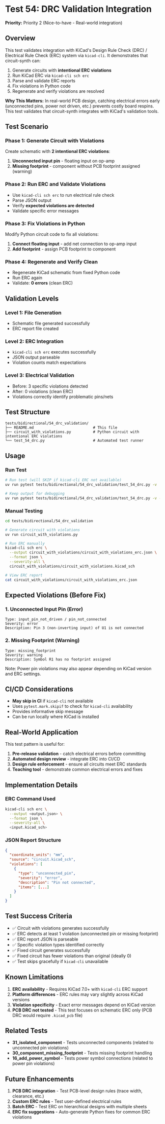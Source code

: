 # Test 54: DRC Validation Integration

**Priority:** Priority 2 (Nice-to-have - Real-world integration)

## Overview

This test validates integration with KiCad's Design Rule Check (DRC) / Electrical Rule Check (ERC) system via `kicad-cli`. It demonstrates that circuit-synth can:

1. Generate circuits with **intentional ERC violations**
2. Run KiCad ERC via `kicad-cli sch erc`
3. Parse and validate ERC reports
4. Fix violations in Python code
5. Regenerate and verify violations are resolved

**Why This Matters:** In real-world PCB design, catching electrical errors early (unconnected pins, power not driven, etc.) prevents costly board respins. This test validates that circuit-synth integrates with KiCad's validation tools.

## Test Scenario

### Phase 1: Generate Circuit with Violations
Create schematic with **2 intentional ERC violations**:
1. **Unconnected input pin** - floating input on op-amp
2. **Missing footprint** - component without PCB footprint assigned (warning)

### Phase 2: Run ERC and Validate Violations
- Use `kicad-cli sch erc` to run electrical rule check
- Parse JSON output
- Verify **expected violations are detected**
- Validate specific error messages

### Phase 3: Fix Violations in Python
Modify Python circuit code to fix all violations:
1. **Connect floating input** - add net connection to op-amp input
2. **Add footprint** - assign PCB footprint to component

### Phase 4: Regenerate and Verify Clean
- Regenerate KiCad schematic from fixed Python code
- Run ERC again
- Validate: **0 errors** (clean ERC)

## Validation Levels

### Level 1: File Generation
- Schematic file generated successfully
- ERC report file created

### Level 2: ERC Integration
- `kicad-cli sch erc` executes successfully
- JSON output parseable
- Violation counts match expectations

### Level 3: Electrical Validation
- Before: 3 specific violations detected
- After: 0 violations (clean ERC)
- Violations correctly identify problematic pins/nets

## Test Structure

```
tests/bidirectional/54_drc_validation/
├── README.md                           # This file
├── circuit_with_violations.py          # Python circuit with intentional ERC violations
└── test_54_drc.py                      # Automated test runner
```

## Usage

### Run Test
```bash
# Run test (will SKIP if kicad-cli ERC not available)
uv run pytest tests/bidirectional/54_drc_validation/test_54_drc.py -v

# Keep output for debugging
uv run pytest tests/bidirectional/54_drc_validation/test_54_drc.py -v --keep-output
```

### Manual Testing
```bash
cd tests/bidirectional/54_drc_validation

# Generate circuit with violations
uv run circuit_with_violations.py

# Run ERC manually
kicad-cli sch erc \
  --output circuit_with_violations/circuit_with_violations_erc.json \
  --format json \
  --severity-all \
  circuit_with_violations/circuit_with_violations.kicad_sch

# View ERC report
cat circuit_with_violations/circuit_with_violations_erc.json
```

## Expected Violations (Before Fix)

### 1. Unconnected Input Pin (Error)
```
Type: input_pin_not_driven / pin_not_connected
Severity: error
Description: Pin 3 (non-inverting input) of U1 is not connected
```

### 2. Missing Footprint (Warning)
```
Type: missing_footprint
Severity: warning
Description: Symbol R1 has no footprint assigned
```

Note: Power pin violations may also appear depending on KiCad version and ERC settings.

## CI/CD Considerations

- **May skip in CI** if `kicad-cli` not available
- Uses `pytest.mark.skipif` to check for `kicad-cli` availability
- Provides informative skip message
- Can be run locally where KiCad is installed

## Real-World Application

This test pattern is useful for:
1. **Pre-release validation** - catch electrical errors before committing
2. **Automated design review** - integrate ERC into CI/CD
3. **Design rule enforcement** - ensure all circuits meet ERC standards
4. **Teaching tool** - demonstrate common electrical errors and fixes

## Implementation Details

### ERC Command Used
```bash
kicad-cli sch erc \
  --output <output.json> \
  --format json \
  --severity-all \
  <input.kicad_sch>
```

### JSON Report Structure
```json
{
  "coordinate_units": "mm",
  "source": "circuit.kicad_sch",
  "violations": [
    {
      "type": "unconnected_pin",
      "severity": "error",
      "description": "Pin not connected",
      "items": [...]
    }
  ]
}
```

## Test Success Criteria

- ✅ Circuit with violations generates successfully
- ✅ ERC detects at least 1 violation (unconnected pin or missing footprint)
- ✅ ERC report JSON is parseable
- ✅ Specific violation types identified correctly
- ✅ Fixed circuit generates successfully
- ✅ Fixed circuit has fewer violations than original (ideally 0)
- ✅ Test skips gracefully if `kicad-cli` unavailable

## Known Limitations

1. **ERC availability** - Requires KiCad 7.0+ with `kicad-cli` ERC support
2. **Platform differences** - ERC rules may vary slightly across KiCad versions
3. **Violation specificity** - Exact error messages depend on KiCad version
4. **PCB DRC not tested** - This test focuses on schematic ERC only (PCB DRC would require `.kicad_pcb` file)

## Related Tests

- **31_isolated_component** - Tests unconnected components (related to unconnected pin violations)
- **30_component_missing_footprint** - Tests missing footprint handling
- **16_add_power_symbol** - Tests power symbol connections (related to power pin violations)

## Future Enhancements

1. **PCB DRC integration** - Test PCB-level design rules (trace width, clearance, etc.)
2. **Custom ERC rules** - Test user-defined electrical rules
3. **Batch ERC** - Test ERC on hierarchical designs with multiple sheets
4. **ERC fix suggestions** - Auto-generate Python fixes for common ERC violations
